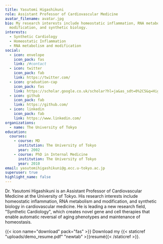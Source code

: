 ```yaml
---
title: Yasutomi Higashikuni
role: Assistant Professor of Cardiovascular Medicine
avatar_filename: avatar.jpg
bio: My research interests include homeostatic inflammation, RNA metabolism and
  modification, and synthetic biology.
interests:
  - Synthetic Cardiology
  - Homeostatic Inflammation
  - RNA metabolism and modification
social:
  - icon: envelope
    icon_pack: fas
    link: /#contact
  - icon: twitter
    icon_pack: fab
    link: https://twitter.com/
  - icon: graduation-cap
    icon_pack: fas
    link: https://scholar.google.co.uk/scholar?hl=ja&as_sdt=0%2C5&q=Higashikuni+y&btnG=
  - icon: github
    icon_pack: fab
    link: https://github.com/
  - icon: linkedin
    icon_pack: fab
    link: https://www.linkedin.com/
organizations:
  - name: The University of Tokyo
education:
  courses:
    - course: MD
      institution: The University of Tokyo
      year: 2002
    - course: PhD in Internal Medicine
      institution: The University of Tokyo
      year: 2010
email: yasutomihigashikuni@g.ecc.u-tokyo.ac.jp
superuser: true
highlight_name: false
---
```

Dr. Yasutomi Higashikuni is an Assistant Professor of Cardiovascular Medicine at the University of Tokyo. His research interests include homeostatic inflammation, RNA metabolism and modification, and synthetic biology in cardiovascular medicine. He is leading a new research field, "Synthetic Cardiology", which creates novel gene and cell therapies that enable automatic reversal of aging phenotypes and maintenance of homeostasis. 

{{< icon name="download" pack="fas" >}} Download my {{< staticref "uploads/demo_resume.pdf" "newtab" >}}resumé{{< /staticref >}}.